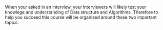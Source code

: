 When your asked in an interview, your interviewers will likely test your knowlege and understanding of Data structure and Algorithms. 
Therefore to help you succeed this course will be organized around these two important topics.
